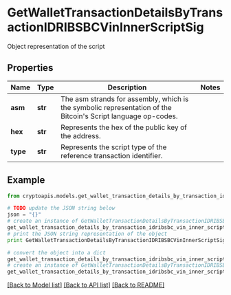 # GetWalletTransactionDetailsByTransactionIDRIBSBCVinInnerScriptSig

Object representation of the script

## Properties
Name | Type | Description | Notes
------------ | ------------- | ------------- | -------------
**asm** | **str** | The asm strands for assembly, which is the symbolic representation of the Bitcoin&#39;s Script language op-codes. | 
**hex** | **str** | Represents the hex of the public key of the address. | 
**type** | **str** | Represents the script type of the reference transaction identifier. | 

## Example

```python
from cryptoapis.models.get_wallet_transaction_details_by_transaction_idribsbc_vin_inner_script_sig import GetWalletTransactionDetailsByTransactionIDRIBSBCVinInnerScriptSig

# TODO update the JSON string below
json = "{}"
# create an instance of GetWalletTransactionDetailsByTransactionIDRIBSBCVinInnerScriptSig from a JSON string
get_wallet_transaction_details_by_transaction_idribsbc_vin_inner_script_sig_instance = GetWalletTransactionDetailsByTransactionIDRIBSBCVinInnerScriptSig.from_json(json)
# print the JSON string representation of the object
print GetWalletTransactionDetailsByTransactionIDRIBSBCVinInnerScriptSig.to_json()

# convert the object into a dict
get_wallet_transaction_details_by_transaction_idribsbc_vin_inner_script_sig_dict = get_wallet_transaction_details_by_transaction_idribsbc_vin_inner_script_sig_instance.to_dict()
# create an instance of GetWalletTransactionDetailsByTransactionIDRIBSBCVinInnerScriptSig from a dict
get_wallet_transaction_details_by_transaction_idribsbc_vin_inner_script_sig_form_dict = get_wallet_transaction_details_by_transaction_idribsbc_vin_inner_script_sig.from_dict(get_wallet_transaction_details_by_transaction_idribsbc_vin_inner_script_sig_dict)
```
[[Back to Model list]](../README.md#documentation-for-models) [[Back to API list]](../README.md#documentation-for-api-endpoints) [[Back to README]](../README.md)


